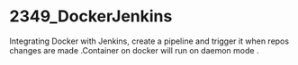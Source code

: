 # 2349_DockerJenkins
Integrating Docker with Jenkins, create a pipeline and trigger it when repos changes are made .Container on docker will run on daemon mode .
